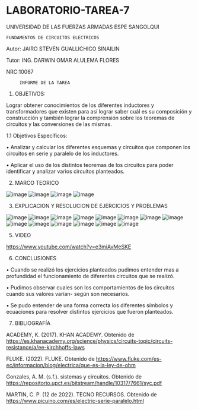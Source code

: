 # LABORATORIO-TAREA-7

UNIVERSIDAD DE LAS FUERZAS ARMADAS ESPE SANGOLQUI

    FUNDAMENTOS DE CIRCUITOS ELÉCTRICOS
         
Autor: JAIRO STEVEN GUALLICHICO SINAILIN 

Tutor: ING. DARWIN OMAR ALULEMA FLORES

NRC:10067

         INFORME DE LA TAREA

1.	OBJETIVOS:

Lograr obtener conocimientos de los diferentes inductores y transformadores que existen para así lograr saber cuál es su composición y construcción y también lograr la comprensión sobre los teoremas de circuitos y las conversiones de las mismas.

1.1	Objetivos Específicos:

•	Analizar y calcular los diferentes esquemas y circuitos que componen los circuitos en serie y paralelo de los inductores.

•	Aplicar el uso de los distintos teoremas de los circuitos para poder identificar y analizar varios circuitos planteados.

2.	MARCO TEORICO 

![image](https://user-images.githubusercontent.com/116815201/218243271-96026477-49d3-436f-9485-ce79381f92d5.png)
![image](https://user-images.githubusercontent.com/116815201/218243275-96f838ff-a21c-4b25-8bc9-be597c688a61.png)
![image](https://user-images.githubusercontent.com/116815201/218243277-6837f56f-4e32-4882-9ee6-b4079ab0bea1.png)
![image](https://user-images.githubusercontent.com/116815201/218243281-57751751-2487-488d-b8f0-9c3df5dbac1e.png)

3.	EXPLICACION Y RESOLUCION DE EJERCICIOS Y PROBLEMAS 

![image](https://user-images.githubusercontent.com/116815201/218243379-a6153aaa-96cb-4406-a8f5-abc35c90800d.png)
![image](https://user-images.githubusercontent.com/116815201/218243402-71e9191c-f374-42fd-a08f-21fb55c383e8.png)
![image](https://user-images.githubusercontent.com/116815201/218243419-a88aa101-8143-4f4a-b8f5-8770a02de0b3.png)
![image](https://user-images.githubusercontent.com/116815201/218243430-33b526a8-415a-4f93-94d9-a68bca2e4844.png)
![image](https://user-images.githubusercontent.com/116815201/218243436-9416e39c-c12a-4052-b9f2-159af5dbc376.png)
![image](https://user-images.githubusercontent.com/116815201/218243444-1549a51d-582b-4f0b-a8cd-17ed7f1ca871.png)
![image](https://user-images.githubusercontent.com/116815201/218243459-e46475b9-5fca-4831-b1ca-cee44a883906.png)
![image](https://user-images.githubusercontent.com/116815201/218243473-78aea3ae-f367-49f9-9a4c-00452cce5a06.png)
![image](https://user-images.githubusercontent.com/116815201/218243484-422e7dfe-8477-4285-84a2-729cdd80863e.png)
![image](https://user-images.githubusercontent.com/116815201/218243502-48024e10-1cf4-4e2b-8fa3-4a66cea2ebb0.png)
![image](https://user-images.githubusercontent.com/116815201/218243518-06da1a43-3b9e-491f-91d4-0914df94d2d4.png)
![image](https://user-images.githubusercontent.com/116815201/218243532-b848321f-039c-4994-8fba-dcf321209fb8.png)
![image](https://user-images.githubusercontent.com/116815201/218243539-097d2df0-e155-405e-b91f-995412ed555f.png)
![image](https://user-images.githubusercontent.com/116815201/218243572-749a973e-7b02-460a-9dc4-d682be420132.png)

5.	VIDEO

https://www.youtube.com/watch?v=e3miAvMeSKE

6.	CONCLUSIONES 

•	Cuando se realizó los ejercicios planteados pudimos entender mas a profundidad el funcionamiento de diferentes circuitos que se realizó.

•	Pudimos observar cuales son los comportamientos de los circuitos cuando sus valores varían- según son necesarios.

•	Se pudo entender de una forma correcta los diferentes símbolos y ecuaciones para resolver distintos ejercicios que fueron planteados.

7.	BIBLIOGRAFÍA 

ACADEMY, K. (2017). KHAN ACADEMY. Obtenido de https://es.khanacademy.org/science/physics/circuits-topic/circuits-resistance/a/ee-kirchhoffs-laws

FLUKE. (2022). FLUKE. Obtenido de https://www.fluke.com/es-ec/informacion/blog/electrica/que-es-la-ley-de-ohm

Gonzales, A. M. (s.f.). sistemas y circuitos. Obtenido de https://repositorio.upct.es/bitstream/handle/10317/7661/syc.pdf

MARTIN, C. P. (12 de 2022). TECNO RECURSOS. Obtenido de https://www.picuino.com/es/electric-serie-paralelo.html


